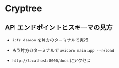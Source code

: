 # Cryptree

## API エンドポイントとスキーマの見方

- `ipfs daemon` を片方のターミナルで実行

- もう片方のターミナルで `uvicorn main:app --reload`

- `http://localhost:8000/docs` にアクセス
